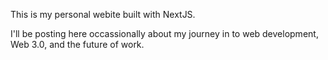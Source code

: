 This is my personal webite built with NextJS. 

I'll be posting here occassionally about my journey in to web development, Web 3.0, and the future of work. 

